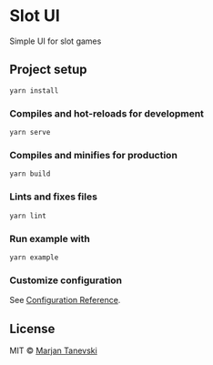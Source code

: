# Slot UI

Simple UI for slot games

## Project setup

```
yarn install
```

### Compiles and hot-reloads for development

```
yarn serve
```

### Compiles and minifies for production

```
yarn build
```

### Lints and fixes files

```
yarn lint
```

### Run example with

```
yarn example
```

### Customize configuration

See [Configuration Reference](https://cli.vuejs.org/config/).

## License

MIT © [Marjan Tanevski](marjantanevski@outlook.com)